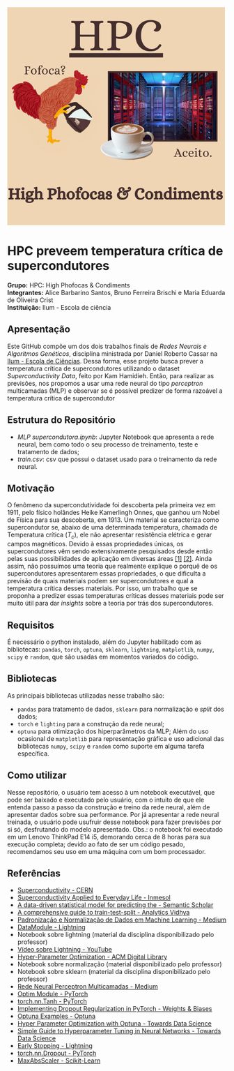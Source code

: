 <div>
        <img src="HPC LOGO.png" style="width: 500px; height:500px; margin-right: 20px;" />
</div>

# HPC preveem temperatura crítica de supercondutores
**Grupo:** HPC: High Phofocas & Condiments
<br>
**Integrantes:** Alice Barbarino Santos, Bruno Ferreira Brischi e Maria Eduarda de Oliveira Crist
<br>
**Instituição:** Ilum - Escola de ciência
<br>
## Apresentação
Este GitHub compõe um dos dois trabalhos finais de _Redes Neurais e Algoritmos Genéticos_, disciplina ministrada por Daniel Roberto Cassar na [Ilum - Escola de Ciências](https://ilum.cnpem.br). Dessa forma, esse projeto busca prever a temperatura crítica de supercondutores utilizando o dataset _Superconductivity Data_, feito por Kam Hamidieh. Então, para realizar as previsões, nos propomos a usar uma rede neural do tipo _perceptron_ multicamadas (MLP) e observar se é possível predizer de forma razoável a temperatura crítica de supercondutor

## Estrutura do Repositório
- _MLP supercondutora.ipynb_: Jupyter Notebook que apresenta a rede neural, bem como todo o seu processo de treinamento, teste e tratamento de dados;
- _train.csv_: csv que possui o dataset usado para o treinamento da rede neural.

## Motivação
O fenômeno da supercondutividade foi descoberta pela primeira vez em 1911, pelo físico holândes Heike Kamerlingh Onnes, que ganhou um Nobel de Física para sua descoberta, em 1913. Um material se caracteriza como supercondutor se, abaixo de uma determinada temperatura, chamada de Temperatura crítica ($T_c$), ele não apresentar resistência elétrica e gerar campos magnéticos. Devido à essas propriedades únicas, os supercondutores vêm sendo extensivamente pesquisados desde então pelas suas possibilidades de aplicação em diversas áreas [[1]](https://home.cern/science/engineering/superconductivity) [[2]](https://www.inmesol.com/blog/superconductivity-applied-to-everyday-life/#:~:text=Superconductivity%20is%20the%20ability%20of,are%20some%20applications%20of%20superconductivity). Ainda assim, não possuímos uma teoria que realmente explique o porquê de os supercondutores apresentarem essas propriedades, o que dificulta a previsão de quais materiais podem ser supercondutores e qual a temperatura crítica desses materiais. Por isso, um trabalho que se proponha a predizer essas temperaturas críticas desses materiais pode ser muito útil para dar _insights_ sobre a teoria por trás dos supercondutores.

## Requisitos
É necessário o python instalado, além do Jupyter habilitado com as bibliotecas: `pandas`, `torch`, `optuna`, `sklearn`, `lightning`, `matplotlib`, `numpy`, `scipy` e `random`, que são usadas em momentos variados do código.

## Bibliotecas
As principais bibliotecas utilizadas nesse trabalho são: 
- `pandas` para tratamento de dados, `sklearn` para normalização e _split_ dos dados;
- `torch` e `lighting` para a construção da rede neural;
- `optuna` para otimização dos hiperparâmetros da MLP;
Além do uso ocasional de `matplotlib` para representação gráfica e uso adicional das bibliotecas `numpy`, `scipy` e `random` como suporte em alguma tarefa específica.

## Como utilizar
Nesse repositório, o usuário tem acesso à um notebook executável, que pode ser baixado e executado pelo usuário, com o intuito de que ele entenda passo a passo da construção e treino da rede neural, além de apresentar dados sobre sua performance. Por já apresentar a rede neural treinada, o usuário pode usufruir desse notebook para fazer previsões por si só, desfrutando do modelo apresentado.
Obs.: o notebook foi executado em um Lenovo ThinkPad E14 i5, demorando cerca de 8 horas para sua execução completa; devido ao fato de ser um código pesado, recomendamos seu uso em uma máquina com um bom processador.

## Referências
<ul>
    <li><a href="https://home.cern/science/engineering/superconductivity">Superconductivity - CERN</a></li>
    <li><a href="https://www.inmesol.com/blog/superconductivity-applied-to-everyday-life/#:~:text=Superconductivity%20is%20the%20ability%20of,are%20some%20applications%20of%20superconductivity.">Superconductivity Applied to Everyday Life - Inmesol</a></li>
    <li><a href="https://www.semanticscholar.org/paper/A-data-driven-statistical-model-for-predicting-the-Hamidieh/b3bea0ac481f0869cb746f3b44d5689bf1a9b924">A data-driven statistical model for predicting the - Semantic Scholar</a></li>
    <li><a href="https://www.analyticsvidhya.com/blog/2023/11/train-test-validation-split/">A comprehensive guide to train-test-split - Analytics Vidhya</a></li>
    <li><a href="https://medium.com/ipnet-growth-partner/padronizacao-normalizacao-dados-machine-learning-f8f29246c12">Padronização e Normalização de Dados em Machine Learning - Medium</a></li>
    <li><a href="https://lightning.ai/docs/pytorch/stable/data/datamodule.html">DataModule - Lightning</a></li>
    <li>Notebook sobre lightning (material da disciplina disponibilizado pelo professor)</li>
    <li><a href="https://www.youtube.com/watch?v=VMj-3S1tku0&list=PLAqhIrjkxbuWI23v9cThsA9GvCAUhRvKZ">Vídeo sobre Lightning - YouTube</a></li>
    <li><a href="https://dl.acm.org/doi/10.1145/3292500.3330701">Hyper-Parameter Optimization - ACM Digital Library</a></li>
    <li>Notebook sobre normalização (material disponibilizado pelo professor)</li>
    <li>Notebook sobre sklearn (material da disciplina disponibilizado pelo professor)</li>
    <li><a href="https://medium.com/ensina-ai/rede-neural-perceptron-multicamadas-f9de8471f1a9">Rede Neural Perceptron Multicamadas - Medium</a></li>
    <li><a href="https://pytorch.org/docs/stable/optim.html">Optim Module - PyTorch</a></li>
    <li><a href="https://pytorch.org/docs/stable/generated/torch.nn.Tanh.html">torch.nn.Tanh - PyTorch</a></li>
    <li><a href="https://wandb.ai/authors/ayusht/reports/Implementing-Dropout-Regularization-in-PyTorch--VmlldzoxNTgwOTE">Implementing Dropout Regularization in PyTorch - Weights & Biases</a></li>
    <li><a href="https://optuna.org/#code_examples">Optuna Examples - Optuna</a></li>
    <li><a href="https://towardsdatascience.com/https-medium-com-perlitz-hyper-parameter-optimization-with-optuna-1c32785e7df">Hyper Parameter Optimization with Optuna - Towards Data Science</a></li>
    <li><a href="https://towardsdatascience.com/simple-guide-to-hyperparameter-tuning-in-neural-networks-3fe03dad8594">Simple Guide to Hyperparameter Tuning in Neural Networks - Towards Data Science</a></li>
    <li><a href="https://lightning.ai/docs/pytorch/stable/common/early_stopping.html">Early Stopping - Lightning</a></li>
    <li><a href="https://pytorch.org/docs/stable/generated/torch.nn.Dropout.html">torch.nn.Dropout - PyTorch</a></li>
    <li><a href="https://scikit-learn.org/stable/modules/generated/sklearn.preprocessing.MaxAbsScaler.html">MaxAbsScaler - Scikit-Learn</a></li>
</ul>
